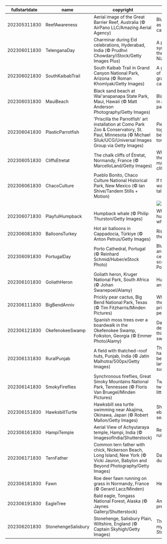 |fullstartdate|name|copyright|title|image|
|--|--|--|--|--|
202305311830|ReefAwareness|Aerial image of the Great Barrier Reef, Australia (© AirPano LLC/Amazing Aerial Agency)|Blue as far as the eye can see|![](/en-IN/2023/06/202305311830ReefAwareness.jpg)|
202306011830|TelenganaDay|Charminar during Eid celebrations, Hyderabad, India (© Prudhvi Chowdary/iStock/Getty Images Plus)|A proud symbol of the City of Nizams|![](/en-IN/2023/06/202306011830TelenganaDay.jpg)|
202306021830|SouthKaibabTrail|South Kaibab Trail in Grand Canyon National Park, Arizona (© Roman Khomlyak/Getty Images)|A glimpse of the grandest of canyons|![](/en-IN/2023/06/202306021830SouthKaibabTrail.jpg)|
202306031830|MauiBeach|Black sand beach at Wai'anapanapa State Park, Maui, Hawaii (© Matt Anderson Photography/Getty Images)|Black sands in a tropical paradise|![](/en-IN/2023/06/202306031830MauiBeach.jpg)|
202306041830|PlasticParrotfish|'Priscilla the Parrotfish' art installation at Como Park Zoo & Conservatory, St. Paul, Minnesota (© Michael Siluk/UCG/Universal Images Group via Getty Images)|Piecing together a better tomorrow|![](/en-IN/2023/06/202306041830PlasticParrotfish.jpg)|
202306051830|CliffsEtretat|The chalk cliffs of Étretat, Normandy, France (© MarcelloLand/Getty Images)|Where are these magnificent cliffs?|![](/en-IN/2023/06/202306051830CliffsEtretat.jpg)|
202306061830|ChacoCulture|Pueblo Bonito, Chaco Culture National Historical Park, New Mexico (© Ian Shive/Tandem Stills + Motion)|If these walls could talk...|![](/en-IN/2023/06/202306061830ChacoCulture.jpg)|
||||![](/en-IN/2023/06/.jpg)|
202306071830|PlayfulHumpback|Humpback whale (© Philip Thurston/Getty Images)|Where the humpback whale sings|![](/en-IN/2023/06/202306071830PlayfulHumpback.jpg)|
202306081830|BalloonsTurkey|Hot air balloons in Cappadocia, Türkiye (© Anton Petrus/Getty Images)|Rising with the sun|![](/en-IN/2023/06/202306081830BalloonsTurkey.jpg)|
202306091830|PortugalDay|Porto Cathedral, Portugal (© Reinhard Schmid/Huber/eStock Photo)|Blue hues and ceramic scenes of Porto|![](/en-IN/2023/06/202306091830PortugalDay.jpg)|
202306101830|GoliathHeron|Goliath heron, Kruger National Park, South Africa (© Johan Swanepoel/Alamy)|Huddled and hunting|![](/en-IN/2023/06/202306101830GoliathHeron.jpg)|
202306111830|BigBendAnniv|Prickly pear cactus, Big Bend National Park, Texas (© Tim Fitzharris/Minden Pictures)|Where are these prickly pears?|![](/en-IN/2023/06/202306111830BigBendAnniv.jpg)|
202306121830|OkefenokeeSwamp|Spanish moss trees over a boardwalk in the Okefenokee Swamp, Folkston, Georgia (© Emmer Photo/Alamy)|Dare to delve into this dense swamp|![](/en-IN/2023/06/202306121830OkefenokeeSwamp.jpg)|
202306131830|RuralPunjab|A field with thatched-roof huts, Punjab, India (© Jatin Malhotra/500px/Getty Images)|The harmony between land and sun|![](/en-IN/2023/06/202306131830RuralPunjab.jpg)|
202306141830|SmokyFireflies|Synchronous fireflies, Great Smoky Mountains National Park, Tennessee (© Floris Van Bruegel/Minden Pictures)|Twinkle twinkle, little bugs|![](/en-IN/2023/06/202306141830SmokyFireflies.jpg)|
202306151830|HawksbillTurtle|Hawksbill sea turtle swimming near Akajima, Okinawa, Japan (© Robert Mallon/Getty Images)|Shell-ebrating sea turtles|![](/en-IN/2023/06/202306151830HawksbillTurtle.jpg)|
202306161830|HampiTemple|Aerial View of Achyutaraya temple, Hampi, India (© ImagesofIndia/Shutterstock)|Revered ruins|![](/en-IN/2023/06/202306161830HampiTemple.jpg)|
202306171830|TernFather|Common tern father with chick, Nickerson Beach, Long Island, New York (© Vicki Jauron, Babylon and Beyond Photography/Getty Images)|Dad on duty|![](/en-IN/2023/06/202306171830TernFather.jpg)|
202306181830|Fawn|Roe deer fawn running on grass in Normandy, France (© Gerard Lacz/Minden)|Here we go!|![](/en-IN/2023/06/202306181830Fawn.jpg)|
202306191830|EagleTree|Bald eagle, Tongass National Forest, Alaska (© Jaynes Gallery/Shutterstock)|An apex predator|![](/en-IN/2023/06/202306191830EagleTree.jpg)|
202306201830|StonehengeSalisbury|Stonehenge, Salisbury Plain, Wiltshire, England (© Captain Skyhigh/Getty Images)|The mystery of Stonehenge|![](/en-IN/2023/06/202306201830StonehengeSalisbury.jpg)|
